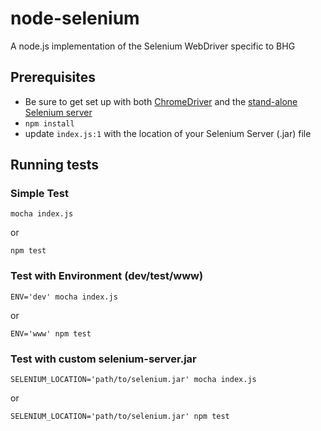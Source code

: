 # node-selenium

A node.js implementation of the Selenium WebDriver specific to BHG

## Prerequisites

- Be sure to get set up with both [ChromeDriver](https://code.google.com/p/chromedriver/downloads/list) and the [stand-alone Selenium server](https://code.google.com/p/selenium/wiki/WebDriverJs#Using_the_Stand-alone_Selenium_Server)
- `npm install`
- update `index.js:1` with the location of your Selenium Server (.jar) file 

## Running tests

### Simple Test

```
mocha index.js
```

or

```
npm test
```

### Test with Environment (dev/test/www)

```
ENV='dev' mocha index.js
```

or

```
ENV='www' npm test
```


### Test with custom selenium-server.jar

```
SELENIUM_LOCATION='path/to/selenium.jar' mocha index.js
```

or

```
SELENIUM_LOCATION='path/to/selenium.jar' npm test
```
